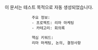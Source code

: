 이 문서는 테스트 목적으로 자동 생성되었습니다.
                
                주요 정보:
                - 프로젝트: 리마 마케팅
                - 카테고리: 회의록
                
                핵심 키워드:
                리마 마케팅, 논의, 결정사항